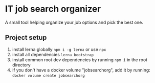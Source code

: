# IT job search organizer

A small tool helping organize your job options and pick the best one.

## Project setup
1. install lerna globally `npm i -g lerna` or use `npx`
2. install all dependencies `lerna bootstrap`
3. install common root dev dependencies by running `npm i` in the root directory
4. if you don't have a docker volume "jobsearchorg", add it by running: `docker volume create jobsearchorg`
